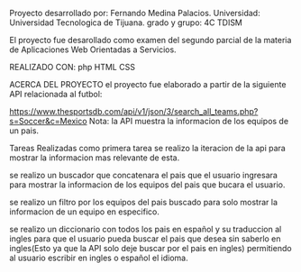 Proyecto desarrollado por: Fernando Medina Palacios.
Universidad: Universidad Tecnologica de Tijuana.
grado y grupo: 4C TDISM

El proyecto fue desarollado como examen del segundo parcial de la materia de Aplicaciones Web Orientadas a Servicios.

REALIZADO CON:
php
HTML
CSS

ACERCA DEL PROYECTO
el proyecto fue elaborado a partir de la siguiente API relacionada al futbol:

https://www.thesportsdb.com/api/v1/json/3/search_all_teams.php?s=Soccer&c=Mexico
Nota: la API muestra la informacion de los equipos de un pais.

Tareas Realizadas
como primera tarea se realizo la iteracion de la api para mostrar la informacion mas relevante de esta.

se realizo un buscador que concatenara el pais que el usuario ingresara para mostrar la informacion de los equipos
del pais que bucara el usuario.

se realizo un filtro por los equipos del pais buscado para solo mostrar la informacion de un equipo en especifico.

se realizo un diccionario con todos los pais en español y su traduccion al ingles para que el usuario pueda buscar el
pais que desea sin saberlo en ingles(Esto ya que la API solo deje buscar por el pais en ingles) permitiendo al usuario
escribir en ingles o español el idioma.
